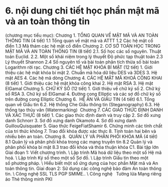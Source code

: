 # 6. nội dung chi tiết học phần mật mã và an toàn thông tin
(chương mục tiểu mục): Chương 1. TỔNG QUAN VỀ MẬT MÃ VÀ AN TOÀN THÔNG TIN (4 tiết)  1.1 Tổng quan về mật mã và ATTT 1.2 Các hệ mật cổ điển 1.3 Mã thám các hệ mật cổ điển Chương 2. CƠ SỞ TOÁN HỌC TRONG MẬT MÃ VÀ AN TOÀN THÔNG TIN (8 tiết)  2.1. Số học các số nguyên. Thuật toán Euclid. 2.2. Một số khái niệm trong lý thuyết Độ phức tạp thuật toán 2.3 Lý thuyết Shannon 2.4 Số nguyên tố và bài toán phân tích thừa số bài toán Logarithm rời rạc. Chương 3. CÁC HỆ MẬT KHÓA BÍ MẬT (12 tiết)  1. Giới thiệu các hệ mật khóa bí mật 2. Chuẩn mã hóa dữ liệu DES và 3DES 3. Hệ mật AES 4. Các hệ mã dòng Chương 4. CÁC HỆ MẬT MÃ KHOÁ CÔNG KHAI (8 tiết)  1. Giới thiệu các hệ mật khóa công khai 2. Hệ mật RSA 3. Hệ mật ElGamal   Chương 5. CHỮ KÝ SỐ (12 tiết) 1. Giới thiệu về chữ ký số 2. Chữ ký số RSA 3. Chữ ký số ElGamal 4. Đường cong Elliptic và các sơ đồ chữ ký số trên đường cong Elliptic Chương 6.  HỆ ẨN VÀ GIẤU TIN (4 tiết) 6.1. Tổng quan về Giấu tin 6.2. Hệ thống Che Giấu thông tin (Steganography) 6.3. Hệ thống tạo thủy vân (Watermarking)  Chương 7. CÁC GIAO THỨC ĐỊNH DANH VÀ XÁC THỰC (8 tiết) 1. Các giao thức định danh và truy cập 2. Sơ đồ xưng danh Schnorr 3. Sơ đồ xưng danh Okamoto 4. Sơ đồ xưng danh GuillouQuisquater 5. Giao thức FeigeFiatShamir 6. Chứng minh các tính chất của tri thức không 7. Trao đổi khóa được xác thực 8. Tính toán hai bên và nhiều bên an toàn. Chương 8.  QUẢN LÝ VÀ PHÂN PHỐI KHÓA MÃ (4 tiết) 8.1 Quản lý và phân phối khóa trong các mạng truyền tin 8.2 Quản lý và phân phối khóa bí mật 8.3 trao đổi khóa và thỏa thuận khóa C1. Bài tập lớn Giai đoạn 1: Viết chương trình. \ Lập trình Mã hoá dữ liệu theo một số Hệ mã hoá. \ Lập trình Ký số theo một số Sơ đồ. \ Lập trình Giấu tin theo một số phương pháp. \ Hiểu biết một số ứng dụng của học phần Mật mã và An toàn thông tin. Giai đoạn 2: Sử dụng các công nghệ bảo đảm An toàn thông tin. \ Công nghệ  SSL TLS PGP SMIME.. \ Công nghệ   Tường lửa Mạng riêng ảo Thẻ thông minh PKI
